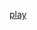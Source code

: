 [play](https://shinylive.io/r/editor/#code=NobwRAdghgtgpmAXGAxgVwE4YJ4DoNgA0qA9hAC5wVJgBmAlgB5wAmADifRQAQC83AHQHcAFLQCUooaMaSRsmeIEQB5OdJHY5EqcJG4DcraOP7D4yQG5ly9Fmx9Be2mggpJDZu048RGuxj0rJI25BoGuJL0tKIANlQA5uQAFnH0AM7kohEW3ACE-PEQSaliJBgwULHpoi5uFiEqYeR+egoBQSzcAD4AfNwsJLgoVbFpmdmGPf0o8g3ccNVwgk2qYq7uk5FWNhAAxADk3AACcIywbPHpyocrtyxwDBDLAAZQUABGUI4BDq0yhG42EBAC9JIxuABaIFQ7hgl43I4pKjcDCubhvT7fEQARjkACY5ABmcQvbgAd3osTGCTgWRewBxAF0oQAWBH7I67d5fH6YHC6AFA0Hg2EOaFg5Q87F40SE0Qk7h7biMlmQ1nKMAAXyZQA)
